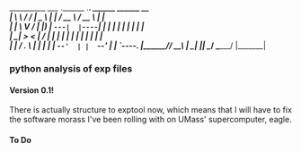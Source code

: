  __________   ___ .______   .___________.  ______     ______    __      
|   ____\  \ /  / |   _  \  |           | /  __  \   /  __  \  |  |     
|  |__   \  V  /  |  |_)  | `---|  |----`|  |  |  | |  |  |  | |  |     
|   __|   >   <   |   ___/      |  |     |  |  |  | |  |  |  | |  |     
|  |____ /  .  \  |  |          |  |     |  `--'  | |  `--'  | |  `----.
|_______/__/ \__\ | _|          |__|      \______/   \______/  |_______|

### python analysis of exp files

#### Version 0.1!
There is actually structure to exptool now, which means that I will
have to fix the software morass I've been rolling with on UMass'
supercomputer, eagle.


#### To Do






